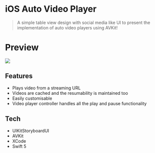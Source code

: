 # iOS Auto Video Player
> A simple table view design with social media like UI to present the implementation of auto video players using AVKit!

# Preview
![](https://drive.google.com/uc?id=1lWHdwYzUHoGJG9Sp4EPADypYw2N2C3Xj)

## Features

- Plays video from a streaming URL 
- Videos are cached and the resumability is maintained too
- Easily customisable
- Video player controller handles all the play and pause functionality

## Tech

- UIKitStoryboardUI
- AVKit
- XCode 
- Swift 5

